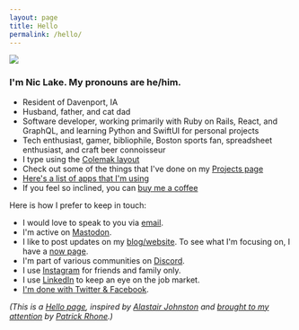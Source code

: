```yaml
---
layout: page
title: Hello
permalink: /hello/
---
```


<img class="photo photo-right" src="/images/its-me-hi.png" />

### I'm Nic Lake. My pronouns are he/him.

- Resident of Davenport, IA
- Husband, father, and cat dad
- Software developer, working primarily with Ruby on Rails, React, and GraphQL, and learning Python and SwiftUI for personal projects
- Tech enthusiast, gamer, bibliophile, Boston sports fan, spreadsheet enthusiast, and craft beer connoisseur
- I type using the [Colemak layout](https://niclake.me/colemak)
- Check out some of the things that I've done on my [Projects page](/projects)
- [Here's a list of apps that I'm using](/app-defaults.md)
- If you feel so inclined, you can [buy me a coffee](https://ko-fi.com/niclake)

Here is how I prefer to keep in touch:

- I would love to speak to you via [email](mailto:niclake13@gmail.com).
- I'm active on [Mastodon](https://mastodon.social/@niclake).
- I like to post updates on my [blog/website](https://niclake.me). To see what I'm focusing on, I have a [now page](https://niclake.me/now).
- I'm part of various communities on [Discord](http://discordapp.com/users/147383526323388416).
- I use [Instagram](http://instagram.com/niclake) for friends and family only.
- I use [LinkedIn](https://www.linkedin.com/in/niclake/) to keep an eye on the job market.
- [I'm done with Twitter & Facebook](https://niclake.me/fuck-social-media/).

*(This is a [Hello page](https://alastairjohnston.com/introducing-hello-pages/), inspired by [Alastair Johnston](https://alastairjohnston.com) and [brought to my attention](https://www.patrickrhone.net/11911-2/) by [Patrick Rhone](https://www.patrickrhone.net).)*
